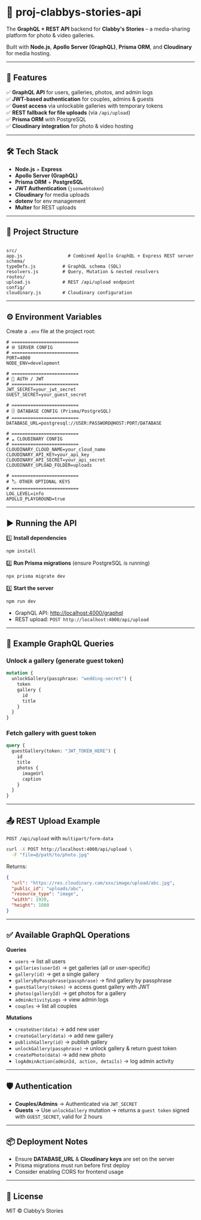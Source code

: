 # 📸 proj-clabbys-stories-api

The **GraphQL + REST API** backend for **Clabby's Stories** – a media-sharing platform for photo & video galleries.

Built with **Node.js**, **Apollo Server (GraphQL)**, **Prisma ORM**, and **Cloudinary** for media hosting.

---

## 🚀 Features

✅ **GraphQL API** for users, galleries, photos, and admin logs  
✅ **JWT-based authentication** for couples, admins & guests  
✅ **Guest access** via unlockable galleries with temporary tokens  
✅ **REST fallback for file uploads** (via `/api/upload`)  
✅ **Prisma ORM** with PostgreSQL  
✅ **Cloudinary integration** for photo & video hosting

---

## 🛠 Tech Stack

- **Node.js** + **Express**
- **Apollo Server (GraphQL)**
- **Prisma ORM** + **PostgreSQL**
- **JWT Authentication** (`jsonwebtoken`)
- **Cloudinary** for media uploads
- **dotenv** for env management
- **Multer** for REST uploads

---

## 📂 Project Structure

```

src/
app.js                 # Combined Apollo GraphQL + Express REST server
schema/
typeDefs.js          # GraphQL schema (SDL)
resolvers.js         # Query, Mutation & nested resolvers
routes/
upload.js            # REST /api/upload endpoint
config/
cloudinary.js        # Cloudinary configuration

```

---

## ⚙️ Environment Variables

Create a `.env` file at the project root:

```env
# =========================
# 🌐 SERVER CONFIG
# =========================
PORT=4000
NODE_ENV=development

# =========================
# 🔐 AUTH / JWT
# =========================
JWT_SECRET=your_jwt_secret
GUEST_SECRET=your_guest_secret

# =========================
# 🗄️ DATABASE CONFIG (Prisma/PostgreSQL)
# =========================
DATABASE_URL=postgresql://USER:PASSWORD@HOST:PORT/DATABASE

# =========================
# ☁️ CLOUDINARY CONFIG
# =========================
CLOUDINARY_CLOUD_NAME=your_cloud_name
CLOUDINARY_API_KEY=your_api_key
CLOUDINARY_API_SECRET=your_api_secret
CLOUDINARY_UPLOAD_FOLDER=uploads

# =========================
# 🏷️ OTHER OPTIONAL KEYS
# =========================
LOG_LEVEL=info
APOLLO_PLAYGROUND=true
```

---

## ▶️ Running the API

1️⃣ **Install dependencies**

```bash
npm install
```

2️⃣ **Run Prisma migrations** (ensure PostgreSQL is running)

```bash
npx prisma migrate dev
```

3️⃣ **Start the server**

```bash
npm run dev
```

- GraphQL API: [http://localhost:4000/graphql](http://localhost:4000/graphql)
- REST upload: `POST http://localhost:4000/api/upload`

---

## 🔗 Example GraphQL Queries

### Unlock a gallery (generate guest token)

```graphql
mutation {
  unlockGallery(passphrase: "wedding-secret") {
    token
    gallery {
      id
      title
    }
  }
}
```

### Fetch gallery with guest token

```graphql
query {
  guestGallery(token: "JWT_TOKEN_HERE") {
    id
    title
    photos {
      imageUrl
      caption
    }
  }
}
```

---

## 📤 REST Upload Example

`POST /api/upload` with `multipart/form-data`

```bash
curl -X POST http://localhost:4000/api/upload \
  -F "file=@/path/to/photo.jpg"
```

Returns:

```json
{
  "url": "https://res.cloudinary.com/xxx/image/upload/abc.jpg",
  "public_id": "uploads/abc",
  "resource_type": "image",
  "width": 1920,
  "height": 1080
}
```

---

## ✅ Available GraphQL Operations

**Queries**

- `users` → list all users
- `galleries(userId)` → get galleries (all or user-specific)
- `gallery(id)` → get a single gallery
- `galleryByPassphrase(passphrase)` → find gallery by passphrase
- `guestGallery(token)` → access guest gallery with JWT
- `photos(galleryId)` → get photos for a gallery
- `adminActivityLogs` → view admin logs
- `couples` → list all couples

**Mutations**

- `createUser(data)` → add new user
- `createGallery(data)` → add new gallery
- `publishGallery(id)` → publish gallery
- `unlockGallery(passphrase)` → unlock gallery & return guest token
- `createPhoto(data)` → add new photo
- `logAdminAction(adminId, action, details)` → log admin activity

---

## 🛡 Authentication

- **Couples/Admins** → Authenticated via `JWT_SECRET`
- **Guests** → Use `unlockGallery` mutation → returns a `guest token` signed with `GUEST_SECRET`, valid for 2 hours

---

## 📦 Deployment Notes

- Ensure **DATABASE_URL** & **Cloudinary keys** are set on the server
- Prisma migrations must run before first deploy
- Consider enabling CORS for frontend usage

---

## 📜 License

MIT © Clabby’s Stories
